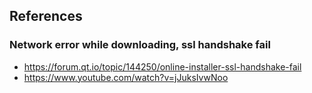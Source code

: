 ## References

### Network error while downloading, ssl handshake fail
- https://forum.qt.io/topic/144250/online-installer-ssl-handshake-fail
- https://www.youtube.com/watch?v=jJuksIvwNoo
